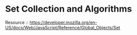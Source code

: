 # Set Collection and Algorithms

Resource :: https://developer.mozilla.org/en-US/docs/Web/JavaScript/Reference/Global_Objects/Set
